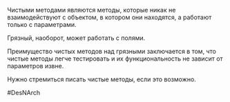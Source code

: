 Чистыми методами являются методы, которые никак не взаимодействуют с объектом, в котором они находятся, а работают только с параметрами.

Грязный, наоборот, может работать с полями.

Преимущество чистых методов над грязными заключается в том, что чистые методы легче тестировать и их функциональность не зависит от параметров извне.

Нужно стремиться писать чистые методы, если это возможно.

#DesNArch 
